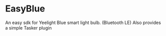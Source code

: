 EasyBlue
========
An easy sdk for Yeelight Blue smart light bulb. (Bluetooth LE)
Also provides a simple Tasker plugin
